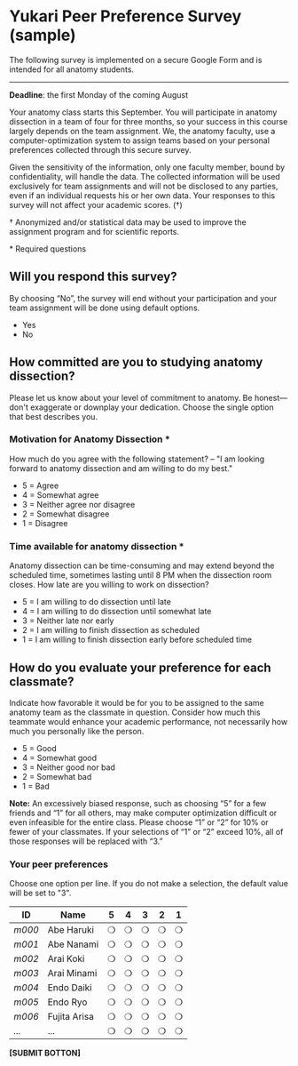 # Yukari Peer Preference Survey (sample)

The following survey is implemented on a secure Google Form and is intended for all anatomy students.

---

**Deadline**: the first Monday of the coming August

Your anatomy class starts this September. You will participate in anatomy dissection in a team of four for three months, so your success in this course largely depends on the team assignment. We, the anatomy faculty, use a computer-optimization system to assign teams based on your personal preferences collected through this secure survey.

Given the sensitivity of the information, only one faculty member, bound by confidentiality, will handle the data. The collected information will be used exclusively for team assignments and will not be disclosed to any parties, even if an individual requests his or her own data. Your responses to this survey will not affect your academic scores. (†)

† Anonymized and/or statistical data may be used to improve the assignment program and for scientific reports.

\* Required questions

## Will you respond this survey?

By choosing “No”, the survey will end without your participation and your team assignment will be done using default options.

- Yes
- No 

## How committed are you to studying anatomy dissection?

Please let us know about your level of commitment to anatomy. Be honest—don't exaggerate or downplay your dedication. Choose the single option that best describes you.

### Motivation for Anatomy Dissection \*

How much do you agree with the following statement? – "I am looking forward to anatomy dissection and am willing to do my best."

- 5 = Agree
- 4 = Somewhat agree
- 3 = Neither agree nor disagree
- 2 = Somewhat disagree
- 1 = Disagree

### Time available for anatomy dissection *

Anatomy dissection can be time-consuming and may extend beyond the scheduled time, sometimes lasting until 8 PM when the dissection room closes. How late are you willing to work on dissection?

- 5 = I am willing to do dissection until late
- 4 = I am willing to do dissection until somewhat late
- 3 = Neither late nor early
- 2 = I am willing to finish dissection as scheduled
- 1 = I am willing to finish dissection early before scheduled time

## How do you evaluate your preference for each classmate?

Indicate how favorable it would be for you to be assigned to the same anatomy team as the classmate in question. Consider how much this teammate would enhance your academic performance, not necessarily how much you personally like the person.

- 5 = Good
- 4 = Somewhat good
- 3 = Neither good nor bad
- 2 = Somewhat bad
- 1 = Bad

**Note:** An excessively biased response, such as choosing “5” for a few friends and “1” for all others, may make computer optimization difficult or even infeasible for the entire class. Please choose “1” or “2” for 10% or fewer of your classmates. If your selections of “1” or “2” exceed 10%, all of those responses will be replaced with “3.”

### Your peer preferences

Choose one option per line. If you do not make a selection, the default value will be set to "3".

| **ID**   | **Name**    | **5** | **4** | **3** | **2** | **1** |
| -------- | ----------- | ----- | ----- | ----- | ----- | ----- |
| *m000*   | Abe Haruki  | ❍     | ❍     | ❍     | ❍     | ❍     |
| *m001*   | Abe Nanami  | ❍     | ❍     | ❍     | ❍     | ❍     |
| *m002*   | Arai Koki   | ❍     | ❍     | ❍     | ❍     | ❍     |
| *m003*   | Arai Minami | ❍     | ❍     | ❍     | ❍     | ❍     |
| *m004*   | Endo Daiki  | ❍     | ❍     | ❍     | ❍     | ❍     |
| *m005*   | Endo Ryo    | ❍     | ❍     | ❍     | ❍     | ❍     |
| *m006*   | Fujita Arisa| ❍     | ❍     | ❍     | ❍     | ❍     |
| *...*    | ...         | ❍     | ❍     | ❍     | ❍     | ❍     |

**[SUBMIT BOTTON]**
